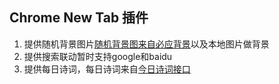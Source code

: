## Chrome New Tab 插件 

1. 提供随机背景图片[随机背景图来自必应背景](https://cn.bing.com/)以及本地图片做背景
2. 提供搜索联动暂时支持google和baidu
3. 提供每日诗词，每日诗词来自[今日诗词接口](https://www.jinrishici.com/)
